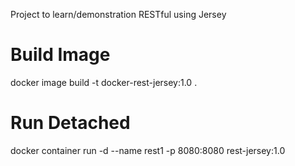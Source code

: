 Project to learn/demonstration RESTful using Jersey

# Build Image
docker image build -t docker-rest-jersey:1.0 .

# Run Detached
docker container run -d --name rest1 -p 8080:8080 rest-jersey:1.0
